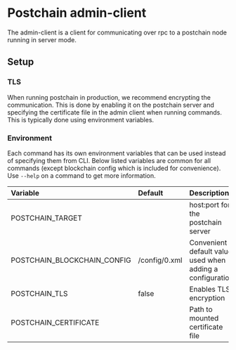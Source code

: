 # Postchain admin-client

The admin-client is a client for communicating over rpc to a postchain node running in server mode.

## Setup

### TLS

When running postchain in production, we recommend encrypting the communication. This is done by enabling it on the postchain server and specifying the certificate file in the admin client when running commands. This is typically done using environment variables.

### Environment

Each command has its own environment variables that can be used instead of specifying them from CLI. Below listed variables are common for all commands (except blockchain config which is included for convenience).
Use `--help` on a command to get more information.

| Variable                    | Default       | Description                                               |
|:----------------------------|:--------------|:----------------------------------------------------------|
| POSTCHAIN_TARGET            |               | host:port for the postchain server                        |
| POSTCHAIN_BLOCKCHAIN_CONFIG | /config/0.xml | Convenient default value used when adding a configuration |   
| POSTCHAIN_TLS               | false         | Enables TLS encryption                                    |   
| POSTCHAIN_CERTIFICATE       |               | Path to mounted certificate file                          |   
